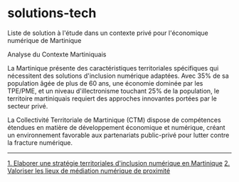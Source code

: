 # solutions-tech

Liste de solution à l'étude dans un contexte privé pour l'économique numérique de Martinique

Analyse du Contexte Martiniquais

La Martinique présente des caractéristiques territoriales spécifiques qui nécessitent des solutions d'inclusion numérique adaptées. Avec 35% de sa population âgée de plus de 60 ans, une économie dominée par les TPE/PME, et un niveau d'illectronisme touchant 25% de la population, le territoire martiniquais requiert des approches innovantes portées par le secteur privé.

La Collectivité Territoriale de Martinique (CTM) dispose de compétences étendues en matière de développement économique et numérique, créant un environnement favorable aux partenariats public-privé pour lutter contre la fracture numérique.

---

[1. Elaborer une stratégie territoriales d'inclusion numérique en Martinique](solutions-concretes-inclusion-numerique-martinique.md)
[2. Valoriser les lieux de médiation numérique de proximité](valoriser-lieux-mediation-numerique-proximite.md)
